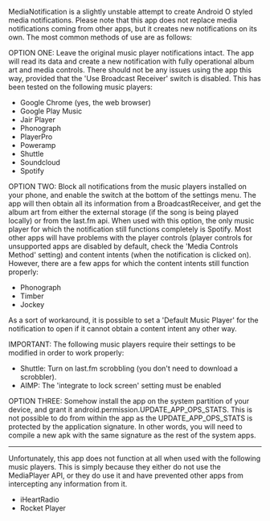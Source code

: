 MediaNotification is a slightly unstable attempt to create Android O styled media notifications. Please note that this app does not replace media notifications coming from other apps, but it creates new notifications on its own. The most common methods of use are as follows:

OPTION ONE:
Leave the original music player notifications intact. The app will read its data and create a new notification with fully operational album art and media controls. There should not be any issues using the app this way, provided that the 'Use Broadcast Receiver' switch is disabled. This has been tested on the following music players:
  - Google Chrome (yes, the web browser)
  - Google Play Music
  - Jair Player
  - Phonograph
  - PlayerPro
  - Poweramp
  - Shuttle
  - Soundcloud
  - Spotify

OPTION TWO:
Block all notifications from the music players installed on your phone, and enable the switch at the bottom of the settings menu. The app will then obtain all its information from a BroadcastReceiver, and get the album art from either the external storage (if the song is being played locally) or from the last.fm api. When used with this option, the only music player for which the notification still functions completely is Spotify. Most other apps will have problems with the player controls (player controls for unsupported apps are disabled by default, check the 'Media Controls Method' setting) and content intents (when the notification is clicked on). However, there are a few apps for which the content intents still function properly:
  - Phonograph
  - Timber
  - Jockey

As a sort of workaround, it is possible to set a 'Default Music Player' for the notification to open if it cannot obtain a content intent any other way.

IMPORTANT: The following music players require their settings to be modified in order to work properly:
  - Shuttle: Turn on last.fm scrobbling (you don't need to download a scrobbler).
  - AIMP: The 'integrate to lock screen' setting must be enabled

OPTION THREE:
Somehow install the app on the system partition of your device, and grant it android.permission.UPDATE_APP_OPS_STATS. This is not possible to do from within the app as the UPDATE_APP_OPS_STATS is protected by the application signature. In other words, you will need to compile a new apk with the same signature as the rest of the system apps.

---

Unfortunately, this app does not function at all when used with the following music players. This is simply because they either do not use the MediaPlayer API, or they do use it and have prevented other apps from intercepting any information from it.
  - iHeartRadio
  - Rocket Player

